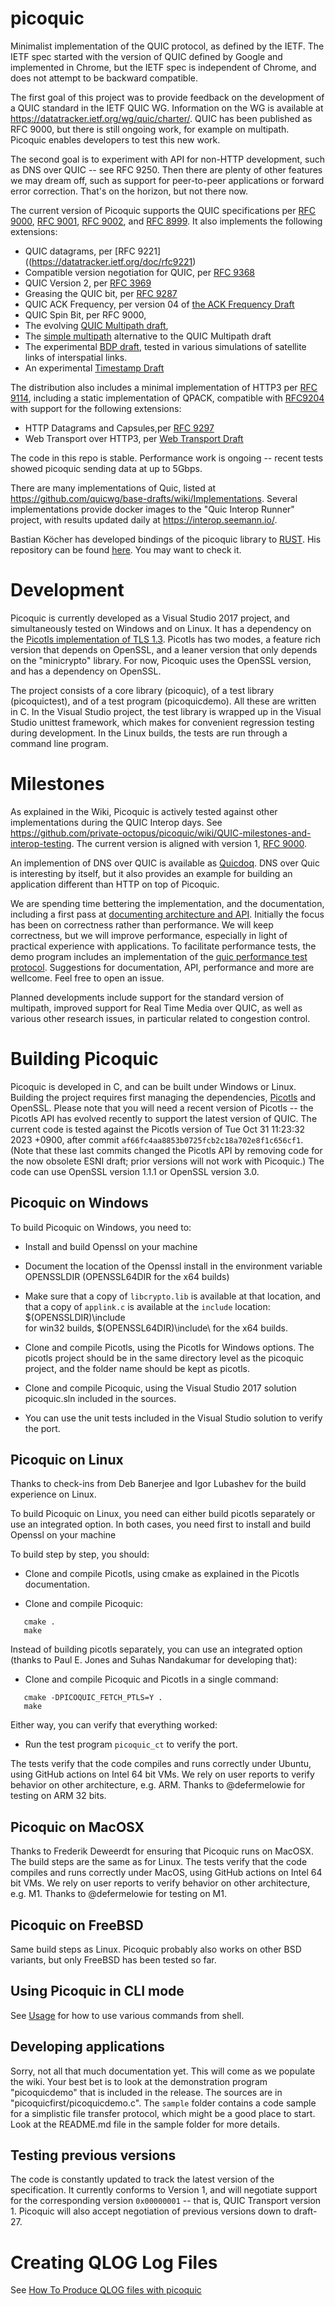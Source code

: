 # picoquic

Minimalist implementation of the QUIC protocol, as defined by the IETF.
The IETF spec started with the version of QUIC defined by Google and
implemented in Chrome, but the IETF spec is independent of Chrome, and
does not attempt to be backward compatible.

The first goal of this project was to provide feedback on the development
of a QUIC standard in the IETF QUIC WG. Information on the WG is available at
https://datatracker.ietf.org/wg/quic/charter/. QUIC has been published as
RFC 9000, but there is still ongoing work, for example on multipath. Picoquic
enables developers to test this new work.

The second goal is to experiment with API for non-HTTP development, such as
DNS over QUIC -- see RFC 9250. Then there are plenty of other features we may dream off,
such as support for peer-to-peer applications or forward error correction.
That's on the horizon, but not there now. 

The current version of Picoquic supports the QUIC specifications per
[RFC 9000](https://datatracker.ietf.org/doc/rfc9000),
[RFC 9001](https://datatracker.ietf.org/doc/rfc9001),
[RFC 9002](https://datatracker.ietf.org/doc/rfc9002),
and [RFC 8999](https://datatracker.ietf.org/doc/rfc8999). 
It also implements the following extensions:

* QUIC datagrams, per [RFC 9221]((https://datatracker.ietf.org/doc/rfc9221)
* Compatible version negotiation for QUIC, per [RFC 9368](https://www.rfc-editor.org/info/rfc9368)
* QUIC Version 2, per [RFC 3969](https://datatracker.ietf.org/doc/rfc9369/)
* Greasing the QUIC bit, per [RFC 9287](https://datatracker.ietf.org/doc/rfc9287/)
* QUIC ACK Frequency, per version 04 of [the ACK Frequency Draft](https://datatracker.ietf.org/doc/draft-ietf-quic-ack-frequency/)
* QUIC Spin Bit, per RFC 9000,
* The evolving [QUIC Multipath draft](https://datatracker.ietf.org/doc/draft-ietf-quic-multipath/),
* The [simple multipath](https://github.com/huitema/quicmpath) alternative to the QUIC Multipath draft 
* The experimental [BDP draft](https://datatracker.ietf.org/doc/draft-kuhn-quic-bdpframe-extension/),
  tested in various simulations of satellite links of interspatial links.
* An experimental [Timestamp Draft](https://datatracker.ietf.org/doc/draft-huitema-quic-ts/)

The distribution also includes a minimal implementation of HTTP3
per [RFC 9114](https://www.rfc-editor.org/rfc/rfc9114.html), including
a static implementation of QPACK, compatible with [RFC9204](https://www.rfc-editor.org/rfc/rfc9204.html)
with support for the following extensions:

* HTTP Datagrams and Capsules,per [RFC 9297](https://www.rfc-editor.org/rfc/rfc9114.html)
* Web Transport over HTTP3, per [Web Transport Draft](https://datatracker.ietf.org/doc/draft-ietf-webtrans-http3/)

The code in this repo is stable. Performance work is
ongoing -- recent tests showed picoquic sending data at up to 5Gbps.

There are many implementations of Quic, listed
at https://github.com/quicwg/base-drafts/wiki/Implementations. Several implementations provide
docker images to the "Quic Interop Runner" project, with results updated daily
at https://interop.seemann.io/.

Bastian Köcher has developed bindings of the picoquic library to [RUST](https://www.rust-lang.org/en-US/). 
His repository can be found [here](https://github.com/bkchr/picoquic-rs).
You may want to check it.

# Development

Picoquic is currently developed as a Visual Studio 2017 project,
and simultaneously tested on Windows and on Linux. It has a dependency
on the [Picotls implementation of TLS 1.3](https://github.com/h2o/picotls).
Picotls has two modes, a feature rich version that depends on OpenSSL, and a
leaner version that only depends on the "minicrypto" library. For now,
Picoquic uses the OpenSSL version, and has a dependency on OpenSSL.

The project consists of a core library (picoquic), of a test library
(picoquictest), and of a test program (picoquicdemo). All these are
written in C. In the Visual Studio project, the
test library is wrapped up in the Visual Studio unittest framework, which
makes for convenient regression testing during development. In the Linux
builds, the tests are run through a command line program.

# Milestones

As explained in the Wiki, Picoquic is actively tested against other implementations
during the QUIC Interop days. See https://github.com/private-octopus/picoquic/wiki/QUIC-milestones-and-interop-testing.
The current version is aligned with version 1, [RFC 9000](https://datatracker.ietf.org/doc/rfc9000/).

An implemention of DNS over QUIC is available
as [Quicdoq](https://github.com/private-octopus/quicdoq). DNS over Quic is interesting
by itself, but it also provides an example for building an application different than
HTTP on top of Picoquic.

We are spending time bettering the implementation, and the documentation,
including a first pass at [documenting architecture and API](doc/architecture.md). Initially
the focus has been on correctness rather than performance. We will keep correctness,
but we will improve performance, especially in light of practical experience with 
applications. To facilitate performance tests, the demo program includes an
implementation of the [quic performance test protocol](doc/quicperf.md).
Suggestions for documentation, API, performance and more are wellcome. Feel free to
open an issue.

Planned developments include support for the standard version of multipath, improved
support for Real Time Media over QUIC, as well as various other research issues,
in particular related to congestion control. 

# Building Picoquic

Picoquic is developed in C, and can be built under Windows or Linux. Building the
project requires first managing the dependencies, [Picotls](https://github.com/h2o/picotls)
and OpenSSL. Please note that you will need a recent version of Picotls --
the Picotls API has evolved recently to support the latest version of QUIC. The
current code is tested against the Picotls version of Tue Oct 31 11:23:32 2023 +0900,
after commit `af66fc4aa8853b0725fcb2c18a702e8f1c656cf1`. (Note that these last
commits changed the Picotls API by removing code for the now obsolete
ESNI draft; prior versions will not work with Picoquic.)
The code can use OpenSSL version 1.1.1 or OpenSSL version 3.0.

## Picoquic on Windows

To build Picoquic on Windows, you need to:

 * Install and build Openssl on your machine

 * Document the location of the Openssl install in the environment variable OPENSSLDIR
   (OPENSSL64DIR for the x64 builds)

 * Make sure that a copy of `libcrypto.lib` is available at that location, and that
   a copy of `applink.c` is available at the `include` location: $(OPENSSLDIR)\include\
   for win32 builds, $(OPENSSL64DIR)\include\ for the x64 builds.

 * Clone and compile Picotls, using the Picotls for Windows options. The picotls project
   should be in the same directory level as the picoquic project, and the folder name 
   should be kept as  picotls.

 * Clone and compile Picoquic, using the Visual Studio 2017 solution picoquic.sln included in 
   the sources.

 * You can use the unit tests included in the Visual Studio solution to verify the port.

## Picoquic on Linux

Thanks to check-ins from Deb Banerjee and Igor Lubashev for the build experience on Linux.

To build Picoquic on Linux, you need can either build picotls separately 
or use an integrated option. In both cases, you need first to install and 
build Openssl on your machine

To build step by step, you should:

 * Clone and compile Picotls, using cmake as explained in the Picotls documentation.

 * Clone and compile Picoquic:
~~~
   cmake .
   make
~~~

Instead of building picotls separately, you can use an integrated option 
(thanks to Paul E. Jones and Suhas Nandakumar for developing that):

 * Clone and compile Picoquic and Picotls in a single command:
~~~
   cmake -DPICOQUIC_FETCH_PTLS=Y .
   make
~~~

Either way, you can verify that everything worked:

 * Run the test program `picoquic_ct` to verify the port.
 
The tests verify that the code compiles and runs correctly under Ubuntu,
using GitHub actions on Intel 64 bit VMs. We rely on user reports to verify
behavior on other architecture, e.g. ARM. Thanks to @defermelowie for testing on ARM 32 bits.

## Picoquic on MacOSX

Thanks to Frederik Deweerdt for ensuring that Picoquic runs on MacOSX. The build steps
are the same as for Linux. The tests verify that the code compiles and runs correctly under MacOS,
using GitHub actions on Intel 64 bit VMs. We rely on user reports to verify
behavior on other architecture, e.g. M1. Thanks to @defermelowie  for testing on M1.

## Picoquic on FreeBSD

Same build steps as Linux. Picoquic probably also works on other BSD variants, but only FreeBSD
has been tested so far.

## Using Picoquic in CLI mode

See [Usage](doc/usage.md) for how to use various commands from shell.

## Developing applications

Sorry, not all that much documentation yet. This will come as we populate the wiki. Your
best bet is to look at the demonstration program "picoquicdemo" that is included in the
release. The sources are in "picoquicfirst/picoquicdemo.c". The `sample` folder
contains a code sample for a simplistic file transfer protocol, which might
be a good place to start. Look at the README.md file in the sample folder for
more details.

## Testing previous versions

The code is constantly updated to track the latest version of the specification. It currently
conforms to Version 1, and will negotiate support for the corresponding version `0x00000001` --
that is, QUIC Transport version 1. Picoquic will also accept negotiation of previous versions down to draft-27. 

# Creating QLOG Log Files

See [How To Produce QLOG files with picoquic](doc/QLOG.md)
